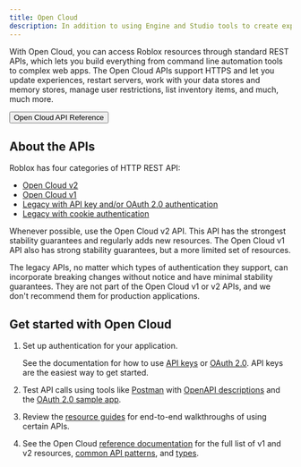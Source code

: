 ```yaml
---
title: Open Cloud
description: In addition to using Engine and Studio tools to create experiences on Roblox, you can automate your internal workflows, improve your efficiency creating content, and support your experience operation needs from the web.
---
```


With Open Cloud, you can access Roblox resources through standard REST APIs, which lets you build everything from command line automation tools to complex web apps. The Open Cloud APIs support HTTPS and let you update experiences, restart servers, work with your data stores and memory stores, manage user restrictions, list inventory items, and much, much more.

<a href="../reference/index.md">
  <Button variant="contained">Open Cloud API Reference</Button>
</a>

## About the APIs

Roblox has four categories of HTTP REST API:

- [Open Cloud v2](../reference/index.md)
- [Open Cloud v1](../reference/index.md)
- [Legacy with API key and/or OAuth 2.0 authentication](../legacy.md)
- [Legacy with cookie authentication](../legacy.md)

Whenever possible, use the Open Cloud v2 API. This API has the strongest stability guarantees and regularly adds new resources. The Open Cloud v1 API also has strong stability guarantees, but a more limited set of resources.

The legacy APIs, no matter which types of authentication they support, can incorporate breaking changes without notice and have minimal stability guarantees. They are not part of the Open Cloud v1 or v2 APIs, and we don't recommend them for production applications.

## Get started with Open Cloud

1. Set up authentication for your application.

   See the documentation for how to use [API keys](api-keys.md) or [OAuth 2.0](oauth2-overview.md). API keys are the easiest way to get started.

1. Test API calls using tools like [Postman](https://www.postman.com) with [OpenAPI descriptions](../reference/openapi.md) and the [OAuth 2.0 sample app](oauth2-sample.md).
1. Review the [resource guides](experience-notifications.md) for end-to-end walkthroughs of using certain APIs.
1. See the Open Cloud [reference documentation](../reference/index.md) for the full list of v1 and v2 resources, [common API patterns](../reference/patterns.md), and [types](../reference/types.md).
